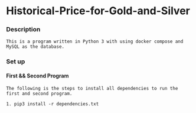 # Historical-Price-for-Gold-and-Silver

### Description 
```
This is a program written in Python 3 with using docker compose and MySQL as the database.
```

### Set up 

#### First && Second Program
```
The following is the steps to install all dependencies to run the first and second program. 

1. pip3 install -r dependencies.txt
```